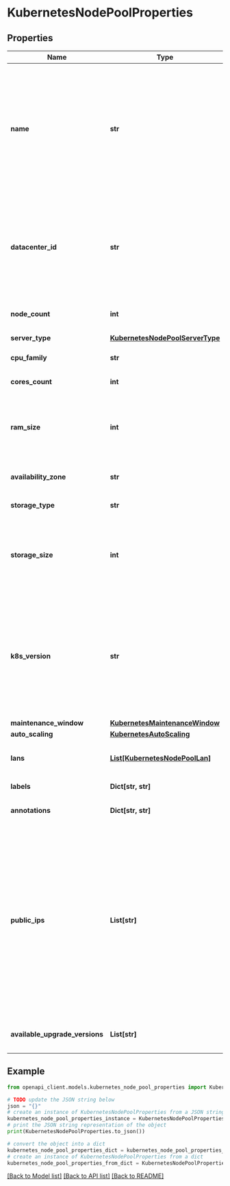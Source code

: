 # KubernetesNodePoolProperties


## Properties

Name | Type | Description | Notes
------------ | ------------- | ------------- | -------------
**name** | **str** | A Kubernetes node pool name. Valid Kubernetes node pool name must be 63 characters or less and must be empty or begin and end with an alphanumeric character ([a-z0-9A-Z]) with dashes (-), underscores (_), dots (.), and alphanumerics between. | 
**datacenter_id** | **str** | The unique identifier of the VDC where the worker nodes of the node pool are provisioned.Note that the data center is located in the exact place where the parent cluster of the node pool is located. | 
**node_count** | **int** | The number of worker nodes of the node pool. | 
**server_type** | [**KubernetesNodePoolServerType**](KubernetesNodePoolServerType.md) |  | [optional] [default to KubernetesNodePoolServerType.DEDICATEDCORE]
**cpu_family** | **str** | The CPU type for the nodes. | [optional] 
**cores_count** | **int** | The total number of cores for the nodes. | 
**ram_size** | **int** | The RAM size for the nodes. Must be specified in multiples of 1024 MB, with a minimum size of 2048 MB. | 
**availability_zone** | **str** | The availability zone in which the target VM should be provisioned. | 
**storage_type** | **str** | The storage type for the nodes. | 
**storage_size** | **int** | The allocated volume size in GB. The allocated volume size in GB. To achieve good performance, we recommend a size greater than 100GB for SSD. | 
**k8s_version** | **str** | The Kubernetes version running in the node pool. Note that this imposes restrictions on which Kubernetes versions can run in the node pools of a cluster. Also, not all Kubernetes versions are suitable upgrade targets for all earlier versions. | [optional] 
**maintenance_window** | [**KubernetesMaintenanceWindow**](KubernetesMaintenanceWindow.md) |  | [optional] 
**auto_scaling** | [**KubernetesAutoScaling**](KubernetesAutoScaling.md) |  | [optional] 
**lans** | [**List[KubernetesNodePoolLan]**](KubernetesNodePoolLan.md) | The array of existing private LANs to attach to worker nodes. | [optional] 
**labels** | **Dict[str, str]** | The labels attached to the node pool. | [optional] 
**annotations** | **Dict[str, str]** | The annotations attached to the node pool. | [optional] 
**public_ips** | **List[str]** | Optional array of reserved public IP addresses to be used by the nodes. The IPs must be from the exact location of the node pool&#39;s data center. If autoscaling is used, the array must contain one more IP than the maximum possible number of nodes (nodeCount+1 for a fixed number of nodes or maxNodeCount+1). The extra IP is used when the nodes are rebuilt. | [optional] 
**available_upgrade_versions** | **List[str]** | The list of available versions for upgrading the node pool. | [optional] 

## Example

```python
from openapi_client.models.kubernetes_node_pool_properties import KubernetesNodePoolProperties

# TODO update the JSON string below
json = "{}"
# create an instance of KubernetesNodePoolProperties from a JSON string
kubernetes_node_pool_properties_instance = KubernetesNodePoolProperties.from_json(json)
# print the JSON string representation of the object
print(KubernetesNodePoolProperties.to_json())

# convert the object into a dict
kubernetes_node_pool_properties_dict = kubernetes_node_pool_properties_instance.to_dict()
# create an instance of KubernetesNodePoolProperties from a dict
kubernetes_node_pool_properties_from_dict = KubernetesNodePoolProperties.from_dict(kubernetes_node_pool_properties_dict)
```
[[Back to Model list]](../README.md#documentation-for-models) [[Back to API list]](../README.md#documentation-for-api-endpoints) [[Back to README]](../README.md)


